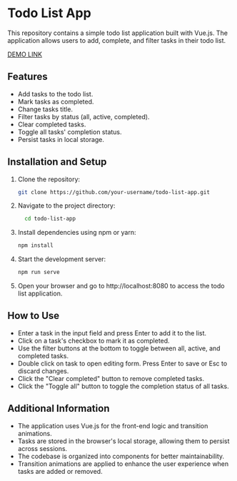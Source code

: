 # Todo List App

This repository contains a simple todo list application built with Vue.js. The application allows users to add, complete, and filter tasks in their todo list.

[DEMO LINK](https://esteban4769.github.io/vue-todo-list/)

## Features

- Add tasks to the todo list.
- Mark tasks as completed.
- Change tasks title.
- Filter tasks by status (all, active, completed).
- Clear completed tasks.
- Toggle all tasks' completion status.
- Persist tasks in local storage.

## Installation and Setup

1. Clone the repository:

   ```sh
   git clone https://github.com/your-username/todo-list-app.git
   ```
2. Navigate to the project directory:
   
    ```sh
      cd todo-list-app
    
3. Install dependencies using npm or yarn:

     ```sh
     npm install
     ```
4. Start the development server:

     ```sh
     npm run serve
     ```

5. Open your browser and go to http://localhost:8080 to access the todo list application.

## How to Use
- Enter a task in the input field and press Enter to add it to the list.
- Click on a task's checkbox to mark it as completed.
- Use the filter buttons at the bottom to toggle between all, active, and completed tasks.
- Double click on task to open editing form. Press Enter to save or Esc to discard changes.
- Click the "Clear completed" button to remove completed tasks.
- Click the "Toggle all" button to toggle the completion status of all tasks.
## Additional Information
- The application uses Vue.js for the front-end logic and transition animations.
- Tasks are stored in the browser's local storage, allowing them to persist across sessions.
- The codebase is organized into components for better maintainability.
- Transition animations are applied to enhance the user experience when tasks are added or removed.
